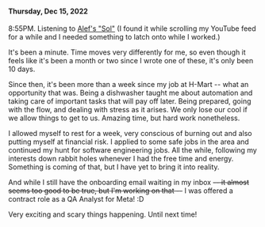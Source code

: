 #### Thursday, Dec 15, 2022

8:55PM. Listening to [Alef's "Sol"](https://www.youtube.com/watch?v=30dTTJPRf94&t=2129s) (I found it while scrolling my YouTube feed for a while and I needed something to latch onto while I worked.)

It's been a minute. Time moves very differently for me, so even though it feels like it's been a month or two since I wrote one of these, it's only been 10 days. 

Since then, it's been more than a week since my job at H-Mart -- what an opportunity that was. Being a dishwasher taught me about automation and taking care of important tasks that will pay off later. Being prepared, going with the flow, and dealing with stress as it arises. We only lose our cool if we allow things to get to us. Amazing time, but hard work nonetheless.

I allowed myself to rest for a week, very conscious of burning out and also putting myself at financial risk. I applied to some safe jobs in the area and continued my hunt for software engineering jobs. All the while, following my interests down rabbit holes whenever I had the free time and energy. Something is coming of that, but I have yet to bring it into reality.

And while I still have the onboarding email waiting in my inbox ~~-- it almost seems too good to be true, but I'm working on that --~~ I was offered a contract role as a QA Analyst for Meta! :D

Very exciting and scary things happening. Until next time!
